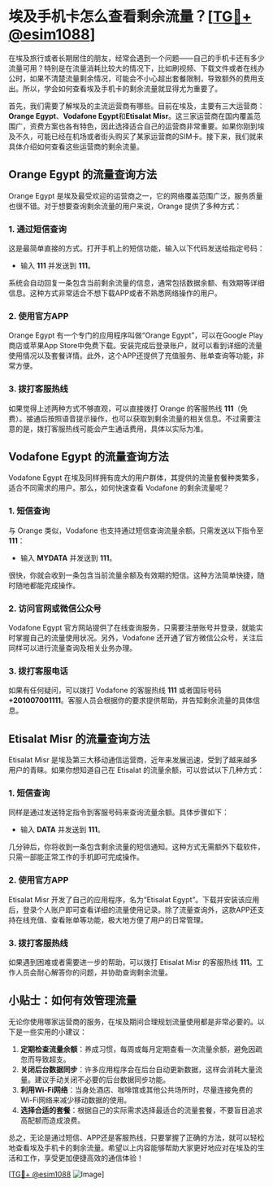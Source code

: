 # 埃及手机卡怎么查看剩余流量？[[TG💪+ @esim1088](https://t.me/s/esim1088)]

在埃及旅行或者长期居住的朋友，经常会遇到一个问题——自己的手机卡还有多少流量可用？特别是在流量消耗比较大的情况下，比如刷视频、下载文件或者在线办公时，如果不清楚流量剩余情况，可能会不小心超出套餐限制，导致额外的费用支出。所以，学会如何查看埃及手机卡的剩余流量就显得尤为重要了。

首先，我们需要了解埃及的主流运营商有哪些。目前在埃及，主要有三大运营商：**Orange Egypt**、**Vodafone Egypt**和**Etisalat Misr**。这三家运营商在国内覆盖范围广，资费方案也各有特色，因此选择适合自己的运营商非常重要。如果你刚到埃及不久，可能已经在机场或者街头购买了某家运营商的SIM卡。接下来，我们就来具体介绍如何查看这些运营商的剩余流量。

## Orange Egypt 的流量查询方法

Orange Egypt 是埃及最受欢迎的运营商之一，它的网络覆盖范围广泛，服务质量也很不错。对于想要查询剩余流量的用户来说，Orange 提供了多种方式：

### 1. **通过短信查询**
这是最简单直接的方式。打开手机上的短信功能，输入以下代码发送给指定号码：
- 输入 **111** 并发送到 **111**。
  
系统会自动回复一条包含当前剩余流量的信息，通常包括数据余额、有效期等详细信息。这种方式非常适合不想下载APP或者不熟悉网络操作的用户。

### 2. **使用官方APP**
Orange Egypt 有一个专门的应用程序叫做“Orange Egypt”，可以在Google Play商店或苹果App Store中免费下载。安装完成后登录账户，就可以看到详细的流量使用情况以及套餐详情。此外，这个APP还提供了充值服务、账单查询等功能，非常方便。

### 3. **拨打客服热线**
如果觉得上述两种方式不够直观，可以直接拨打 Orange 的客服热线 **111**（免费）。接通后按照语音提示操作，也可以获取到剩余流量的相关信息。不过需要注意的是，拨打客服热线可能会产生通话费用，具体以实际为准。

## Vodafone Egypt 的流量查询方法

Vodafone Egypt 在埃及同样拥有庞大的用户群体，其提供的流量套餐种类繁多，适合不同需求的用户。那么，如何快速查看 Vodafone 的剩余流量呢？

### 1. **短信查询**
与 Orange 类似，Vodafone 也支持通过短信查询流量余额。只需发送以下指令至 **111**：
- 输入 **MYDATA** 并发送到 **111**。

很快，你就会收到一条包含当前流量余额及有效期的短信。这种方法简单快捷，随时随地都能完成操作。

### 2. **访问官网或微信公众号**
Vodafone Egypt 官方网站提供了在线查询服务，只需要注册账号并登录，就能实时掌握自己的流量使用状况。另外，Vodafone 还开通了官方微信公众号，关注后同样可以进行流量查询及相关业务办理。

### 3. **拨打客服电话**
如果有任何疑问，可以拨打 Vodafone 的客服热线 **111** 或者国际号码 **+201007001111**。客服人员会根据你的要求提供帮助，并告知剩余流量的具体信息。

## Etisalat Misr 的流量查询方法

Etisalat Misr 是埃及第三大移动通信运营商，近年来发展迅速，受到了越来越多用户的青睐。如果你想知道自己在 Etisalat 的流量余额，可以尝试以下几种方式：

### 1. **短信查询**
同样是通过发送特定指令到客服号码来查询流量余额。具体步骤如下：
- 输入 **DATA** 并发送到 **111**。

几分钟后，你将收到一条包含剩余流量的短信通知。这种方式无需额外下载软件，只需一部能正常工作的手机即可完成操作。

### 2. **使用官方APP**
Etisalat Misr 开发了自己的应用程序，名为“Etisalat Egypt”。下载并安装该应用后，登录个人账户即可查看详细的流量使用记录。除了流量查询外，这款APP还支持在线充值、查看账单等功能，极大地方便了用户的日常管理。

### 3. **拨打客服热线**
如果遇到困难或者需要进一步的帮助，可以拨打 Etisalat Misr 的客服热线 **111**。工作人员会耐心解答你的问题，并协助查询剩余流量。

## 小贴士：如何有效管理流量

无论你使用哪家运营商的服务，在埃及期间合理规划流量使用都是非常必要的。以下是一些实用的小建议：

1. **定期检查流量余额**：养成习惯，每周或每月定期查看一次流量余额，避免因疏忽而导致超支。
2. **关闭后台数据同步**：许多应用程序会在后台自动更新数据，这样会消耗大量流量。建议手动关闭不必要的后台数据同步功能。
3. **利用Wi-Fi网络**：当身处酒店、咖啡馆或其他公共场所时，尽量连接免费的Wi-Fi网络来减少移动数据的使用。
4. **选择合适的套餐**：根据自己的实际需求选择最适合的流量套餐，不要盲目追求高配额而造成浪费。

总之，无论是通过短信、APP还是客服热线，只要掌握了正确的方法，就可以轻松地查看埃及手机卡的剩余流量。希望以上内容能够帮助大家更好地应对在埃及的生活和工作，享受更加便捷高效的通信体验！

[[TG💪+ @esim1088](https://t.me/s/esim1088) ![Image](https://i.postimg.cc/4NQfJmqS/Snipaste-2025-05-13-00-14-12.png)]